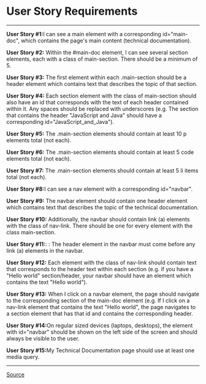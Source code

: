 <h1><b>User Story Requirements</b></h1>
<hr>


<b>User Story #1:</b>I can see a main element with a corresponding id="main-doc", which contains the page's main content (technical documentation).<br>

<b>User Story #2:</b> Within the #main-doc element, I can see several section elements, each with a class of main-section. There should be a minimum of 5.<br>

<b>User Story #3:</b> The first element within each .main-section should be a header element which contains text that describes the topic of that section.<br>

<b>User Story #4:</b> Each section element with the class of main-section should also have an id that corresponds with the text of each header contained within it. Any spaces should be replaced with underscores (e.g. The section that contains the header "JavaScript and Java" should have a corresponding id="JavaScript_and_Java").<br>

<b>User Story #5:</b> The .main-section elements should contain at least 10 p elements total (not each).<br>

<b>User Story #6:</b>  The .main-section elements should contain at least 5 code elements total (not each).<br>

<b>User Story #7:</b>  The .main-section elements should contain at least 5 li items total (not each).<br> 

<b>User Story #8:</b>I can see a nav element with a corresponding id="navbar".<br>

<b>User Story #9:</b> The navbar element should contain one header element which contains text that describes the topic of the technical documentation.<br>

<b>User Story #10:</b>  Additionally, the navbar should contain link (a) elements with the class of nav-link. There should be one for every element with the class main-section.<br>

<b>User Story #11:</b>: : The header element in the navbar must come before any link (a) elements in the navbar.<br>

<b>User Story #12:</b> Each element with the class of nav-link should contain text that corresponds to the header text within each section (e.g. if you have a "Hello world" section/header, your navbar should have an element which contains the text "Hello world").<br>

<b>User Story #13:</b> When I click on a navbar element, the page should navigate to the corresponding section of the main-doc element (e.g. If I click on a nav-link element that contains the text "Hello world", the page navigates to a section element that has that id and contains the corresponding header.<br>

<b>User Story #14:</b>On regular sized devices (laptops, desktops), the element with id="navbar" should be shown on the left side of the screen and should always be visible to the user.<br>

<b>User Story #15:</b>My Technical Documentation page should use at least one media query.<br>






<hr>
<footer> <a href="https://www.freecodecamp.org/learn/responsive-web-design/responsive-web-design-projects/build-a-technical-documentation-page" target="_blank">Source</a>